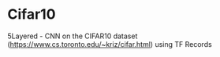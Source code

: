 # Cifar10
5Layered - CNN on the CIFAR10 dataset (https://www.cs.toronto.edu/~kriz/cifar.html) using TF Records








